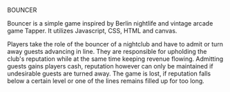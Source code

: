 BOUNCER

Bouncer is a simple game inspired by Berlin nightlife and vintage arcade game Tapper. It utilizes Javascript, CSS, HTML and canvas.

Players take the role of the bouncer of a nightclub and have to admit or turn away guests advancing in line. They are responsible for upholding the club's reputation while at the same time keeping revenue flowing. Admitting guests gains players cash, reputation however can only be maintained if undesirable guests are turned away. The game is lost, if reputation falls below a certain level or one of the lines remains filled up for too long.
